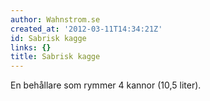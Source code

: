 ```yaml
---
author: Wahnstrom.se
created_at: '2012-03-11T14:34:21Z'
id: Sabrisk kagge
links: {}
title: Sabrisk kagge
---
```


En behållare som rymmer 4 kannor (10,5 liter).